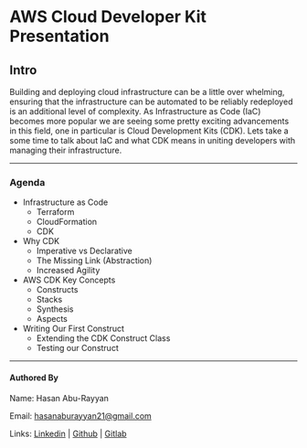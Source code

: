 # AWS Cloud Developer Kit Presentation

## Intro

Building and deploying cloud infrastructure can be a little over whelming, ensuring that the infrastructure can be automated to be reliably redeployed is an additional level of complexity. As Infrastructure as Code (IaC) becomes more popular we are seeing some pretty exciting advancements in this field, one in particular is Cloud Development Kits (CDK). Lets take a some time to talk about IaC and what CDK means in uniting developers with managing their infrastructure.

----------

### Agenda

- Infrastructure as Code
    - Terraform
    - CloudFormation
    - CDK
- Why CDK
    - Imperative vs Declarative
    - The Missing Link (Abstraction)
    - Increased Agility
- AWS CDK Key Concepts
    - Constructs
    - Stacks
    - Synthesis
    - Aspects
- Writing Our First Construct
    - Extending the CDK Construct Class
    - Testing our Construct

----------

#### Authored By

Name: Hasan Abu-Rayyan

Email: hasanaburayyan21@gmail.com

Links: [Linkedin](https://www.linkedin.com/in/hasan-abu-rayyan-630563a2/)
 | [Github](https://github.com/hasanaburayyan)
 | [Gitlab](https://gitlab.com/hasanaburayyan)
